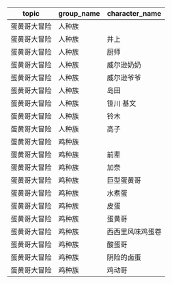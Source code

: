 | topic | group_name | character_name |
| ----- | ---------- | -------------- |
| 蛋黄哥大冒险 | 人种族 |  |
| 蛋黄哥大冒险 | 人种族 | 井上 |
| 蛋黄哥大冒险 | 人种族 | 厨师 |
| 蛋黄哥大冒险 | 人种族 | 威尔逊奶奶 |
| 蛋黄哥大冒险 | 人种族 | 威尔逊爷爷 |
| 蛋黄哥大冒险 | 人种族 | 岛田 |
| 蛋黄哥大冒险 | 人种族 | 笹川 基文 |
| 蛋黄哥大冒险 | 人种族 | 铃木 |
| 蛋黄哥大冒险 | 人种族 | 高子 |
| 蛋黄哥大冒险 | 鸡种族 |  |
| 蛋黄哥大冒险 | 鸡种族 | 前辈 |
| 蛋黄哥大冒险 | 鸡种族 | 加奈 |
| 蛋黄哥大冒险 | 鸡种族 | 巨型蛋黄哥 |
| 蛋黄哥大冒险 | 鸡种族 | 水煮蛋 |
| 蛋黄哥大冒险 | 鸡种族 | 皮蛋 |
| 蛋黄哥大冒险 | 鸡种族 | 蛋黄哥 |
| 蛋黄哥大冒险 | 鸡种族 | 西西里风味鸡蛋卷 |
| 蛋黄哥大冒险 | 鸡种族 | 酸蛋哥 |
| 蛋黄哥大冒险 | 鸡种族 | 阴险的卤蛋 |
| 蛋黄哥大冒险 | 鸡种族 | 鸡动哥 |
